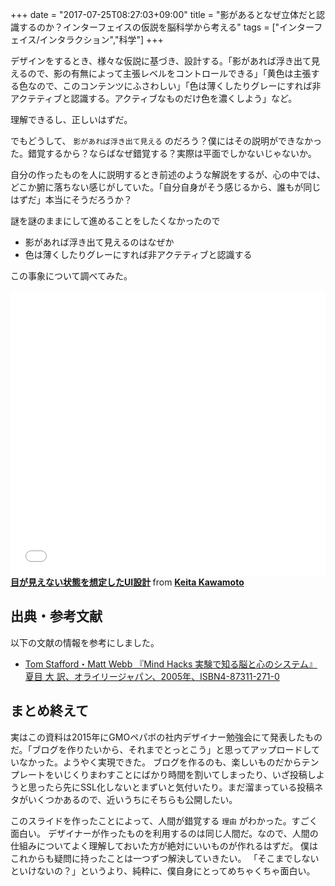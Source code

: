 +++
date = "2017-07-25T08:27:03+09:00"
title = "影があるとなぜ立体だと認識するのか？インターフェイスの仮説を脳科学から考える"
tags = ["インターフェイス/インタラクション","科学"]
+++

デザインをするとき、様々な仮説に基づき、設計する。「影があれば浮き出て見えるので、影の有無によって主張レベルをコントロールできる」「黄色は主張する色なので、このコンテンツにふさわしい」「色は薄くしたりグレーにすれば非アクテティブと認識する。アクティブなものだけ色を濃くしよう」など。

理解できるし、正しいはずだ。

でもどうして、 `影があれば浮き出て見える` のだろう？僕にはその説明ができなかった。錯覚するから？ならばなぜ錯覚する？実際は平面でしかないじゃないか。

自分の作ったものを人に説明するとき前述のような解説をするが、心の中では、どこか腑に落ちない感じがしていた。「自分自身がそう感じるから、誰もが同じはずだ」本当にそうだろうか？

謎を謎のままにして進めることをしたくなかったので

- 影があれば浮き出て見えるのはなぜか
- 色は薄くしたりグレーにすれば非アクテティブと認識する

この事象について調べてみた。

<iframe src="//www.slideshare.net/slideshow/embed_code/key/Cpex3V1VvjsR8N" width="595" height="456" frameborder="0" marginwidth="0" marginheight="0" scrolling="no" style="max-width: 100%;" allowfullscreen> </iframe> <div style="margin-bottom:5px"> <strong> <a href="//www.slideshare.net/keitakawamoto/ui-69634113" title="目が見えない状態を想定したUI設計" target="_blank">目が見えない状態を想定したUI設計</a> </strong> from <strong><a target="_blank" href="//www.slideshare.net/keitakawamoto">Keita Kawamoto</a></strong> </div>

## 出典・参考文献

以下の文献の情報を参考にしました。

- [Tom Stafford・Matt Webb 『Mind Hacks 実験で知る脳と心のシステム』 夏目 大 訳、オライリージャパン、2005年、ISBN4-87311-271-0](https://www.amazon.co.jp/Mind-Hacks-―実験で知る脳と心のシステム-Tom-Stafford/dp/4873112710)

## まとめ終えて

実はこの資料は2015年にGMOペパボの社内デザイナー勉強会にて発表したものだ。「ブログを作りたいから、それまでとっとこう」と思ってアップロードしていなかった。ようやく実現できた。
ブログを作るのも、楽しいものだからテンプレートをいじくりまわすことにばかり時間を割いてしまったり、いざ投稿しようと思ったら先にSSL化しないとまずいと気付いたり。まだ溜まっている投稿ネタがいくつかあるので、近いうちにそちらも公開したい。

このスライドを作ったことによって、人間が錯覚する `理由` がわかった。すごく面白い。
デザイナーが作ったものを利用するのは同じ人間だ。なので、人間の仕組みについてよく理解しておいた方が絶対にいいものが作れるはずだ。
僕はこれからも疑問に持ったことは一つずつ解決していきたい。
「そこまでしないといけないの？」というより、純粋に、僕自身にとってめちゃくちゃ面白い。
